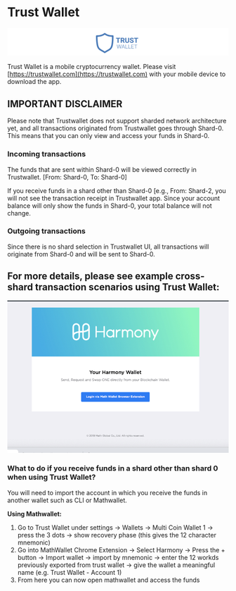 # Trust Wallet

![](../../.gitbook/assets/screen-shot-2020-01-15-at-8.42.26-am.png)

Trust Wallet is a mobile cryptocurrency wallet. Please visit [https://trustwallet.com](https://trustwallet.com) with your mobile device to download the app.

## IMPORTANT DISCLAIMER

Please note that Trustwallet does not support sharded network architecture yet, and all transactions originated from Trustwallet goes through Shard-0. This means that you can only view and access your funds in Shard-0. 

### Incoming transactions

The funds that are sent within Shard-0 will be viewed correctly in Trustwallet. \[From: Shard-0, To: Shard-0\]

If you receive funds in a shard other than Shard-0 \[e.g., From: Shard-2, you will not see the transaction receipt in Trustwallet app. Since your account balance will only show the funds in Shard-0, your total balance will not change. 

### Outgoing transactions

Since there is no shard selection in Trustwallet UI, all transactions will originate from Shard-0 and will be sent to Shard-0.

## **For more details, please see example cross-shard transaction scenarios using Trust Wallet:**

![](../../.gitbook/assets/image%20%2832%29.png)



### What to do if you receive funds in a shard other than shard 0 when using Trust Wallet?

You will need to import the account in which you receive the funds in another wallet such as CLI or Mathwallet.

**Using Mathwallet:**

1. Go to Trust Wallet under settings -&gt; Wallets -&gt; Multi Coin Wallet 1 -&gt; press the 3 dots -&gt; show recovery phase \(this gives the 12 character mnemonic\)
2. Go into MathWallet Chrome Extension -&gt; Select Harmony -&gt; Press the + button -&gt; Import wallet -&gt; import by mnemonic -&gt; enter the 12 workds previously exported from trust wallet -&gt; give the wallet a meaningful name \(e.g. Trust Wallet - Account 1\) 
3. From here you can now open mathwallet and access the funds





